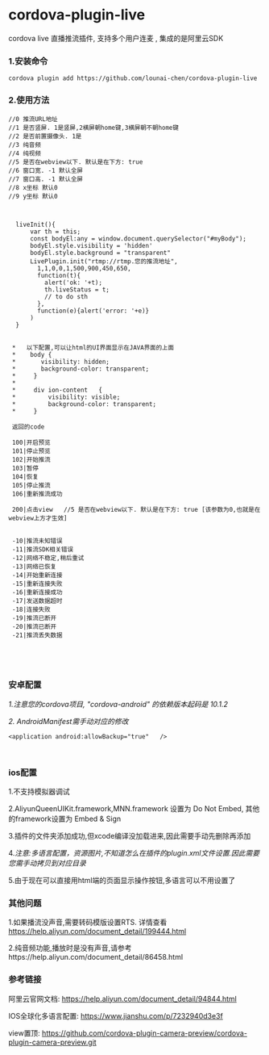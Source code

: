 # cordova-plugin-live
cordova live 直播推流插件, 支持多个用户连麦 , 集成的是阿里云SDK


### 1.安装命令

```
cordova plugin add https://github.com/lounai-chen/cordova-plugin-live
```

### 2.使用方法
``` 
//0 推流URL地址
//1 是否竖屏. 1是竖屏,2横屏朝home键,3横屏朝不朝home键
//2 是否前置摄像头. 1是
//3 纯音频
//4 纯视频
//5 是否在webview以下. 默认是在下方: true
//6 窗口宽. -1 默认全屏
//7 窗口高. -1 默认全屏
//8 x坐标 默认0
//9 y坐标 默认0

      

  liveInit(){
      var th = this;
      const bodyEl:any = window.document.querySelector("#myBody"); 
      bodyEl.style.visibility = 'hidden'
      bodyEl.style.background = "transparent"   
      LivePlugin.init("rtmp://rtmp.您的推流地址",
        1,1,0,0,1,500,900,450,650,
        function(t){ 
          alert('ok: '+t);
          th.liveStatus = t;    
          // to do sth
        },
        function(e){alert('error: '+e)}
      )
  }
 
``` 

```
 *   以下配置,可以让html的UI界面显示在JAVA界面的上面
 *    body {
 *       visibility: hidden;
 *       background-color: transparent;
 *     }
 *
 *     div ion-content   {
 *         visibility: visible;
 *         background-color: transparent;
 *     }

 返回的code 
 
 100|开启预览  
 101|停止预览
 102|开始推流  
 103|暂停 
 104|恢复 
 105|停止推流 
 106|重新推流成功 

 200|点击view   //5 是否在webview以下. 默认是在下方: true [该参数为0,也就是在webview上方才生效]
 

 -10|推流未知错误  
 -11|推流SDK相关错误 
 -12|网络不稳定,稍后重试 
 -13|网络已恢复 
 -14|开始重新连接 
 -15|重新连接失败 
 -16|重新连接成功 
 -17|发送数据超时 
 -18|连接失败 
 -19|推流已断开 
 -20|推流已断开 
 -21|推流丢失数据 
 




 ``` 



### **安卓配置**

*1.注意您的cordova项目, "cordova-android" 的依赖版本起码是  10.1.2* 

*2. AndroidManifest需手动对应的修改*

```
<application android:allowBackup="true"   />

 
```

 


### **ios配置**

1.不支持模拟器调试 

2.AliyunQueenUIKit.framework,MNN.framework 设置为 Do Not Embed,  其他的framework设置为 Embed & Sign 

3.插件的文件夹添加成功,但xcode编译没加载进来,因此需要手动先删除再添加 

4.*注意:多语言配置，资源图片,不知道怎么在插件的plugin.xml文件设置.因此需要您需手动拷贝到对应目录* 

5.由于现在可以直接用html端的页面显示操作按钮,多语言可以不用设置了 

### 其他问题 
1.如果播流没声音,需要转码模版设置RTS. 详情查看 https://help.aliyun.com/document_detail/199444.html 

2.纯音频功能,播放时是没有声音,请参考https://help.aliyun.com/document_detail/86458.html   
 
  
  


### 参考链接 

阿里云官网文档: https://help.aliyun.com/document_detail/94844.html 

IOS全球化多语言配置: https://www.jianshu.com/p/7232940d3e3f 

view置顶: https://github.com/cordova-plugin-camera-preview/cordova-plugin-camera-preview.git 



